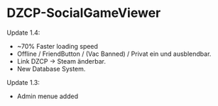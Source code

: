 DZCP-SocialGameViewer
=====================

Update 1.4:
- ~70% Faster loading speed
- Offline / FriendButton / (Vac Banned) / Privat ein und ausblendbar.
- Link DZCP -> Steam änderbar.
- New Database System.

Update 1.3:
- Admin menue added
